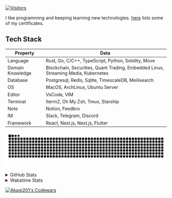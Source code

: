 <!-- markdownlint-disable MD041 MD010 MD033 -->
[![Visitors](https://api.visitorbadge.io/api/daily?path=Akagi201%2FAkagi201&label=Visitors%20Today&countColor=%2337d67a)](https://visitorbadge.io/status?path=Akagi201%2FAkagi201)

I like programming and keeping learning new technologies. [here](https://github.com/Akagi201/blockchain) lists some of my certificates.

## Tech Stack

| Property         	| Data                                                                               	|
|------------------	|------------------------------------------------------------------------------------	|
| Language         	| Rust, Go, C/C++, TypeScript, Python, Solidity, Move                                 |
| Domain Knowledge 	| Blockchain, Securities, Quant Trading, Embedded Linux, Streaming Media, Kubernetes 	|
| Database         	| Postgresql, Redis, Sqlite, TimescaleDB, Meilisearch                                 |
| OS               	| MacOS, ArchLinux, Ubuntu Server                                                     |
| Editor           	| VsCode, VIM                                                                        	|
| Terminal          | Iterm2, Oh My Zsh, Tmux, Starship                                                   |
| Note             	| Notion, Feedbro                                                                    	|
| IM               	| Slack, Telegram, Discord                                                            |
| Framework         | React, Nest.js, Next.js, Flutter                                                   	|

[![github contribution grid snake animation](https://raw.githubusercontent.com/Akagi201/Akagi201/output/github-contribution-grid-snake.svg#gh-light-mode-only)](https://github.com/Akagi201)

<details>
<summary>GitHub Stats</summary>
  <a href="https://github.com/Akagi201"><img alt="Profile Detail" src="https://raw.githubusercontent.com/Akagi201/Akagi201/master/profile-summary-card-output/dracula/0-profile-details.svg" /></a>
  <a href="https://github.com/Akagi201"><img alt="Github Stats" src="https://raw.githubusercontent.com/Akagi201/Akagi201/master/profile-summary-card-output/dracula/3-stats.svg" /></a>
  <a href="https://github.com/Akagi201"><img alt="Lang By Commits" src="https://raw.githubusercontent.com/Akagi201/Akagi201/master/profile-summary-card-output/dracula/2-most-commit-language.svg" /></a>
</details>

<details>
<summary>Wakatime Stats</summary>
<br>

<!--START_SECTION:waka-->

```txt
From: 09 June 2023 - To: 16 June 2023

Total Time: 88 hrs 21 mins

Other             63 hrs 52 mins  ██████████████████░░░░░░░   72.29 %
sh                10 hrs 46 mins  ███░░░░░░░░░░░░░░░░░░░░░░   12.20 %
Rust              6 hrs 19 mins   █▓░░░░░░░░░░░░░░░░░░░░░░░   07.16 %
Solidity          2 hrs 27 mins   ▓░░░░░░░░░░░░░░░░░░░░░░░░   02.79 %
Go                1 hr 23 mins    ▒░░░░░░░░░░░░░░░░░░░░░░░░   01.57 %
Markdown          1 hr 19 mins    ▒░░░░░░░░░░░░░░░░░░░░░░░░   01.50 %
TOML              43 mins         ▒░░░░░░░░░░░░░░░░░░░░░░░░   00.82 %
YAML              22 mins         ░░░░░░░░░░░░░░░░░░░░░░░░░   00.42 %
TypeScript        15 mins         ░░░░░░░░░░░░░░░░░░░░░░░░░   00.30 %
Protocol Buffer   11 mins         ░░░░░░░░░░░░░░░░░░░░░░░░░   00.22 %
```

<!--END_SECTION:waka-->

</details>

<a href="https://www.codewars.com/users/Akagi201"><img alt="Akagi201's Codewars" src="https://www.codewars.com/users/Akagi201/badges/small"></a>
